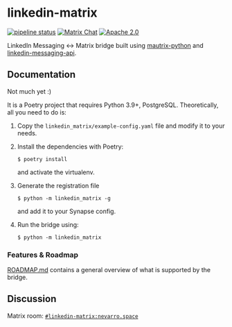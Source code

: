 # linkedin-matrix

[![pipeline status](https://gitlab.com/beeper/linkedin/badges/master/pipeline.svg)](https://gitlab.com/beeper/linkedin/-/commits/master) 
[![Matrix Chat](https://img.shields.io/matrix/linkedin-matrix:nevarro.space?server_fqdn=matrix.nevarro.space)](https://matrix.to/#/#linkedin-matrix:nevarro.space?via=nevarro.space&via=sumnerevans.com)
[![Apache 2.0](https://img.shields.io/pypi/l/linkedin-matrix)](https://gitlab.com/beeper/linkedin/-/blob/master/LICENSE)

LinkedIn Messaging <-> Matrix bridge built using
[mautrix-python](https://github.com/tulir/mautrix-python) and
[linkedin-messaging-api](https://github.com/sumnerevans/linkedin-messaging-api).

## Documentation

Not much yet :)

It is a Poetry project that requires Python 3.9+, PostgreSQL. Theoretically, all
you need to do is:

1. Copy the `linkedin_matrix/example-config.yaml` file and modify it to your
   needs.

2. Install the dependencies with Poetry:

   ```
   $ poetry install
   ```

   and activate the virtualenv.

3. Generate the registration file

   ```
   $ python -m linkedin_matrix -g
   ```

   and add it to your Synapse config.

4. Run the bridge using:

   ```
   $ python -m linkedin_matrix
   ```

### Features & Roadmap
[ROADMAP.md](https://gitlab.com/beeper/linkedin/-/blob/master/ROADMAP.md)
contains a general overview of what is supported by the bridge.

## Discussion

Matrix room:
[`#linkedin-matrix:nevarro.space`](https://matrix.to/#/#linkedin-matrix:nevarro.space?via=nevarro.space&via=sumnerevans.com)
